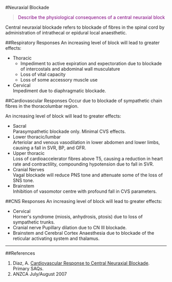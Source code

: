 #Neuraxial Blockade
> <p style="color:purple";>Describe the physiological consequences of a central neuraxial block</p>

Central neuraxial blockade refers to blockade of fibres in the spinal cord by administration of intrathecal or epidural local anaesthetic.

##Respiratory Responses
An increasing level of block will lead to greater effects:
* Thoracic  
    * Impediment to active expiration and expectoration due to blockade of intercostals and abdominal wall musculature
    * Loss of vital capacity
    * Loss of some accessory muscle use
* Cervical  
Impediment due to diaphragmatic blockade.

##Cardiovascular Responses
Occur due to blockade of sympathetic chain fibres in the thoracolumbar region.

An increasing level of block will lead to greater effects:
* Sacral  
Parasympathetic blockade only. Minimal CVS effects.
* Lower thoracic/lumbar  
Arteriolar and venous vasodilation in lower abdomen and lower limbs, causing a fall in SVR, BP, and GFR.
* Upper thoracic  
Loss of cardioaccelerator fibres above T5, causing a reduction in heart rate and contractility, compounding hypotension due to fall in SVR.
* Cranial Nerves  
Vagal blockade will reduce PNS tone and attenuate some of the loss of SNS tone.
* Brainstem  
Inhibition of vasomotor centre with profound fall in CVS parameters.

##CNS Responses
An increasing level of block will lead to greater effects:
* Cervical  
Horner's syndrome (miosis, anhydrosis, ptosis) due to loss of sympathetic trunks.
* Cranial nerve
Pupillary dilation due to CN III blockade.
* Brainstem and Cerebral Cortex 
Anaesthesia due to blockade of the reticular activating system and thalamus. 

---

##References
1. Diaz, A. [Cardiovascular Response to Central Neuraxial Blockade](https://primarysaqs.files.wordpress.com/2009/12/2007b9briefly-explain-the-cvs-responses-to-central-neural-blockade.pdf). Primary SAQs.
2. ANZCA July/August 2007